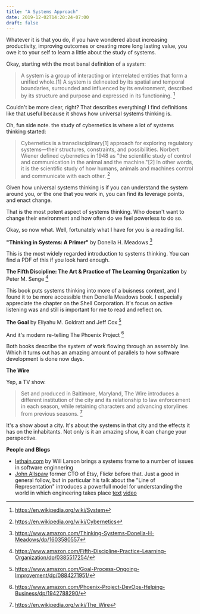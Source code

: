 ```yaml
---
title: "A Systems Approach"
date: 2019-12-02T14:20:24-07:00
draft: false
---
```


Whatever it is that you do, if you have wondered about increasing productivity, improving outcomes or creating more long lasting value, you owe it to your self to learn a little about the study of systems.

Okay, starting with the most banal definition of a system:

> A system is a group of interacting or interrelated entities that form a unified whole.[1] A system is delineated by its spatial and temporal boundaries, surrounded and influenced by its environment, described by its structure and purpose and expressed in its functioning. [^define-system]

Couldn't be more clear, right? That describes everything! I find definitions like that useful because it shows how universal systems thinking is.

Oh, fun side note. the study of cybernetics is where a lot of systems thinking started:

> Cybernetics is a transdisciplinary[1] approach for exploring regulatory systems—their structures, constraints, and possibilities. Norbert Wiener defined cybernetics in 1948 as "the scientific study of control and communication in the animal and the machine."[2] In other words, it is the scientific study of how humans, animals and machines control and communicate with each other. [^def-cybernetics]

Given how universal systems thinking is if you can understand the system around you, or the one that you work in, you can find its leverage points, and enact change.

That is the most potent aspect of systems thinking. Who doesn't want to change their environment and how often do we feel powerless to do so.

Okay, so now what. Well, fortunately what I have for you is a reading list.

**"Thinking in Systems: A Primer"** by Donella H. Meadows [^thinking-in-systems]

This is the most widely regarded introduction to systems thinking. You can find a PDF of this if you look hard enough.

**The Fifth Discipline: The Art & Practice of The Learning Organization** by Peter M. Senge [^the-fith-discipline]

This book puts systems thinking into more of a buisness context, and I found it to be more accessible then Donella Meadows book. I especially appreciate the chapter on the Shell Corporation. It's focus on active listening was and still is important for me to read and reflect on.

**The Goal** by Eliyahu M. Goldratt and Jeff Cox [^the-goal]

And it's modern re-telling The Phoenix Project [^the-phoenix-project]

Both books describe the system of work flowing through an assembly line. Which it turns out has an amazing amount of parallels to how software development is done now days.

**The Wire**

Yep, a TV show.

> Set and produced in Baltimore, Maryland, The Wire introduces a different institution of the city and its relationship to law enforcement in each season, while retaining characters and advancing storylines from previous seasons. [^the-wire]


It's a show about a city. It's about the systems in that city and the effects it has on the inhabitants. Not only is it an amazing show, it can change your perspective.

**People and Blogs**

* [lethain.com](https://lethain.com/systems-thinking/) by Will Larson brings a systems frame to a number of issues in software enginnering
* [John Allspaw](https://twitter.com/allspaw) former CTO of Etsy, Flickr before that. Just a good in general follow, but in particular his talk about the "Line of Representation" introduces a powerfull model for understanding the world in which engineering takes place [text](https://itrevolution.com/john-allspaw-how-your-systems-keep-running-day-after-day/) [video](https://www.youtube.com/watch?v=xA5U85LSk0M)


[^define-system]: https://en.wikipedia.org/wiki/System
[^def-cybernetics]: https://en.wikipedia.org/wiki/Cybernetics
[^thinking-in-systems]: https://www.amazon.com/Thinking-Systems-Donella-H-Meadows/dp/1603580557
[^the-fith-discipline]: https://www.amazon.com/Fifth-Discipline-Practice-Learning-Organization/dp/0385517254/
[^the-wire]: https://en.wikipedia.org/wiki/The_Wire
[^the-goal]: https://www.amazon.com/Goal-Process-Ongoing-Improvement/dp/0884271951/
[^the-phoenix-project]: https://www.amazon.com/Phoenix-Project-DevOps-Helping-Business/dp/1942788290/
